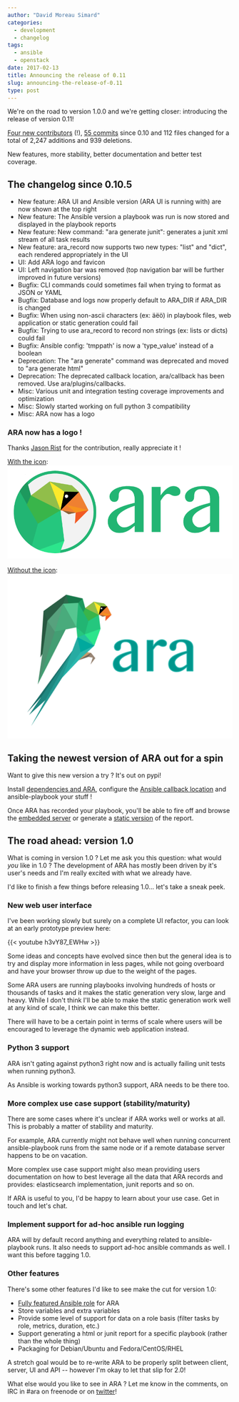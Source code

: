 ```yaml
---
author: "David Moreau Simard"
categories:
  - development
  - changelog
tags:
  - ansible
  - openstack
date: 2017-02-13
title: Announcing the release of 0.11
slug: announcing-the-release-of-0.11
type: post
---
```


We're on the road to version 1.0.0 and we're getting closer: introducing the release of version 0.11!

[Four new contributors](https://github.com/openstack/ara/graphs/contributors) (!), [55 commits](https://github.com/openstack/ara/compare/0.10.0...0.11.0) since 0.10 and 112 files changed for a total of 2,247 additions and 939 deletions.

New features, more stability, better documentation and better test coverage.

## The changelog since 0.10.5

- New feature: ARA UI and Ansible version (ARA UI is running with) are now shown at the top right
- New feature: The Ansible version a playbook was run is now stored and displayed in the playbook reports
- New feature: New command: "ara generate junit": generates a junit xml stream of all task results
- New feature: ara_record now supports two new types: "list" and "dict", each rendered appropriately in the UI
- UI: Add ARA logo and favicon
- UI: Left navigation bar was removed (top navigation bar will be further improved in future versions)
- Bugfix: CLI commands could sometimes fail when trying to format as JSON or YAML
- Bugfix: Database and logs now properly default to ARA_DIR if ARA_DIR is changed
- Bugfix: When using non-ascii characters (ex: äëö) in playbook files, web application or static generation could fail
- Bugfix: Trying to use ara_record to record non strings (ex: lists or dicts) could fail
- Bugfix: Ansible config: 'tmppath' is now a 'type_value' instead of a boolean
- Deprecation: The "ara generate" command was deprecated and moved to "ara generate html"
- Deprecation: The deprecated callback location, ara/callback has been removed. Use ara/plugins/callbacks.
- Misc: Various unit and integration testing coverage improvements and optimization
- Misc: Slowly started working on full python 3 compatibility
- Misc: ARA now has a logo

### ARA now has a logo !

Thanks [Jason Rist](https://twitter.com/knowncitizen) for the contribution, really appreciate it !

[With the icon](https://github.com/openstack/ara/blob/master/doc/source/_static/ara-with-icon.png):
![icon](ara-with-icon.png)

[Without the icon](https://github.com/openstack/ara/blob/master/doc/source/_static/ara.png):
![full](ara.png)

## Taking the newest version of ARA out for a spin

Want to give this new version a try ? It's out on pypi!

Install [dependencies and ARA](https://ara.readthedocs.io/en/latest/installation.html), configure the [Ansible callback location](https://ara.readthedocs.io/en/latest/configuration.html#ansible) and ansible-playbook your stuff !

Once ARA has recorded your playbook, you'll be able to fire off and browse the [embedded server](https://ara.readthedocs.io/en/latest/usage.html#browsing-the-web-interface) or generate a [static version](https://ara.readthedocs.io/en/latest/usage.html#generating-a-static-html-version-of-the-web-application) of the report.

## The road ahead: version 1.0

What is coming in version 1.0 ? Let me ask you this question: what would *you* like in 1.0 ?
The development of ARA has mostly been driven by it's user's needs and I'm really excited with what we already have.

I'd like to finish a few things before releasing 1.0... let's take a sneak peek.

### New web user interface

I've been working slowly but surely on a complete UI refactor, you can look at an early prototype preview here:

{{< youtube h3vY87_EWHw >}}

Some ideas and concepts have evolved since then but the general idea is to try and display more information in less pages, while not going overboard and have your browser throw up due to the weight of the pages.

Some ARA users are running playbooks involving hundreds of hosts or thousands of tasks and it makes the static generation very slow, large and heavy.
While I don't think I'll be able to make the static generation work well at any kind of scale, I think we can make this better.

There will have to be a certain point in terms of scale where users will be encouraged to leverage the dynamic web application instead.

### Python 3 support

ARA isn't gating against python3 right now and is actually failing unit tests when running python3.

As Ansible is working towards python3 support, ARA needs to be there too.

### More complex use case support (stability/maturity)

There are some cases where it's unclear if ARA works well or works at all.
This is probably a matter of stability and maturity.

For example, ARA currently might not behave well when running concurrent ansible-playbook runs from the same node or if a remote database server happens to be on vacation.

More complex use case support might also mean providing users documentation on how to best leverage all the data that ARA records and provides: elasticsearch implementation, junit reports and so on.

If ARA is useful to you, I'd be happy to learn about your use case. Get in touch and let's chat.

### Implement support for ad-hoc ansible run logging

ARA will by default record anything and everything related to ansible-playbook runs.
It also needs to support ad-hoc ansible commands as well. I want this before tagging 1.0.

### Other features

There's some other features I'd like to see make the cut for version 1.0:

- [Fully featured Ansible role](https://github.com/openstack/ansible-role-ara) for ARA
- Store variables and extra variables
- Provide some level of support for data on a role basis (filter tasks by role, metrics, duration, etc.)
- Support generating a html or junit report for a specific playbook (rather than the whole thing)
- Packaging for Debian/Ubuntu and Fedora/CentOS/RHEL

A stretch goal would be to re-write ARA to be properly split between client, server, UI and API -- however I'm okay to let that slip for 2.0!

What else would you like to see in ARA ? Let me know in the comments, on IRC in #ara on freenode or on [twitter](https://twitter.com/dmsimard)!

